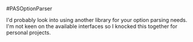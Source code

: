 #PASOptionParser

I'd probably look into using another library for your option parsing needs. I'm not keen on the available interfaces so I knocked this together for personal projects.